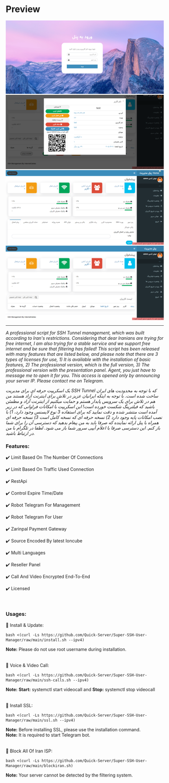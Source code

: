 # Preview
![](Requirements/1.png)
![](Requirements/2.png)
![](Requirements/3.png)
![](Requirements/4.png)

---
_A professional script for SSH Tunnel management, which was built according to Iran's restrictions. Considering that dear Iranians are trying for free internet, I am also trying for a stable service and we support free internet and be sure that filtering has failed! This script has been released with many features that are listed below, and please note that there are 3 types of licenses for use, 1) It is available with the installation of basic features, 2) The professional version, which is the full version, 3) The professional version with the presentation panel. Agent, you just have to message me to open it for you. This access is opened only by announcing your server IP. Please contact me on Telegram._

_یک اسکریپت حرفه ای برای مدیریت SSH Tunnel  که با توجه به محدودیت های ایران ساخت شده است. با توجه به اینکه ایرانیان عزیز در تلاش برای اینترنت آزاد هستند من هم در تلاش برای یک سرویس پایدار هستم و حمایت میکنیم از اینترنت آزاد و مطمئن باشید که فیلترینگ شکست خورده است! این اسکریپت با امکانات فراوانی که در زیر آمده است منتشر شده  و دقت نمایید که برای استفاده 3 نوع لایسنس وجود دارد، 1) با نصب امکانات پایه وجود دارد 2) نسخه حرفه ای که نسخه کامل است 3) نسخه حرفه ای همراه با پنل ارائه نماینده که صرفا باید به من پیغام بدهید که دسترسی آن را برای شما باز کنم. این دسترسی صرفا با اعلام آیپی سرور شما باز می شود. لطفا در تلگرام با من در ارتباط باشید._


### Features:
✔️ Limit Based On The Number Of Connections

✔️ Limit Based On Traffic Used Connection

✔️ RestApi

✔️ Control Expire Time/Date

✔️ Robot Telegram For Management

✔️ Robot Telegram For User

✔️ Zarinpal Payment Gateway

✔️ Source Encoded By latest Ioncube

✔️ Multi Languages

✔️ Reseller Panel

✔️ Call And Video Encrypted End-To-End

✔️ Licensed
<br>
<br>
<br>
### Usages:
📌 Install & Update:
```
bash <(curl -Ls https://github.com/Quick-Server/Super-SSH-User-Manager/raw/main/install.sh --ipv4)
```
<b>Note:</b> Please do not use root username during installation.
<br>
<br>
<br>
📌 Voice & Video Call:
```
bash <(curl -Ls https://github.com/Quick-Server/Super-SSH-User-Manager/raw/main/ssh-calls.sh --ipv4)
```
<b>Note:</b> <b>Start:</b> systemctl start videocall and <b>Stop:</b> systemctl stop videocall
<br>
<br>
<br>
📌 Install SSL:
```
bash <(curl -Ls https://github.com/Quick-Server/Super-SSH-User-Manager/raw/main/ssl.sh --ipv4)
```
<b>Note:</b> Before installing SSL, please use the installation command. 
<br>
<b>Note:</b> It is required to start Telegram bot.
<br>
<br>
<br>
📌 Block All Of Iran ISP:
```
bash <(curl -Ls https://github.com/Quick-Server/Super-SSH-User-Manager/raw/main/blockiran.sh)
```
<b>Note:</b> Your server cannot be detected by the filtering system.
<br>
<br>
<br>
<br>


